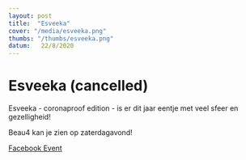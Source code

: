 ```yaml
---
layout: post
title:  "Esveeka"
cover: "/media/esveeka.png"
thumbs: "/thumbs/esveeka.png"
datum:   22/8/2020
---
```


# Esveeka (cancelled)

Esveeka - coronaproof edition -  is er dit jaar eentje met veel sfeer en gezelligheid! 

Beau4 kan je zien op zaterdagavond!



[Facebook Event](https://www.facebook.com/events/280937495880367/)
